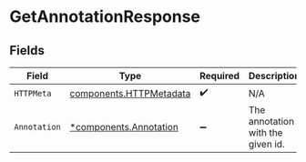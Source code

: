 # GetAnnotationResponse


## Fields

| Field                                                              | Type                                                               | Required                                                           | Description                                                        |
| ------------------------------------------------------------------ | ------------------------------------------------------------------ | ------------------------------------------------------------------ | ------------------------------------------------------------------ |
| `HTTPMeta`                                                         | [components.HTTPMetadata](../../models/components/httpmetadata.md) | :heavy_check_mark:                                                 | N/A                                                                |
| `Annotation`                                                       | [*components.Annotation](../../models/components/annotation.md)    | :heavy_minus_sign:                                                 | The annotation with the given id.                                  |